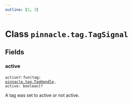 ```yaml
---
outline: [2, 3]
---
```


# Class `pinnacle.tag.TagSignal`




## Fields

### active <Badge type="danger" text="nullable" />

`active?`: <code>fun(tag: <a href="/lua-reference/classes/pinnacle.tag.TagHandle">pinnacle.tag.TagHandle</a>, active: boolean)?</code>

A tag was set to active or not active.


